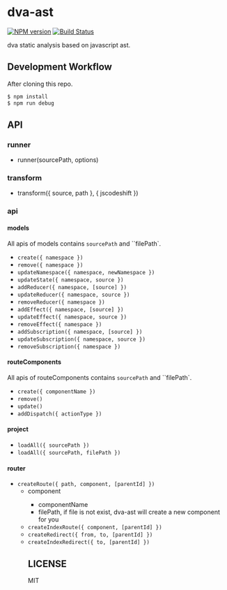 # dva-ast

[![NPM version](https://img.shields.io/npm/v/dva-ast.svg?style=flat)](https://npmjs.org/package/dva-ast)
[![Build Status](https://img.shields.io/travis/dvajs/dva-ast.svg?style=flat)](https://travis-ci.org/dvajs/dva-ast)

dva static analysis based on javascript ast.

## Development Workflow

After cloning this repo.

```bash
$ npm install
$ npm run debug
```

## API

### runner

- runner(sourcePath, options)

### transform

- transform({ source, path }, { jscodeshift })

### api

#### models

All apis of models contains `sourcePath` and ``filePath`.

- `create({ namespace })`
- `remove({ namespace })`
- `updateNamespace({ namespace, newNamespace })`
- `updateState({ namespace, source })`
- `addReducer({ namespace, [source] })`
- `updateReducer({ namespace, source })`
- `removeReducer({ namespace })`
- `addEffect({ namespace, [source] })`
- `updateEffect({ namespace, source })`
- `removeEffect({ namespace })`
- `addSubscription({ namespace, [source] })`
- `updateSubscription({ namespace, source })`
- `removeSubscription({ namespace })`

#### routeComponents

All apis of routeComponents contains `sourcePath` and ``filePath`.

- `create({ componentName })`
- `remove()`
- `update()`
- `addDispatch({ actionType })`

#### project

- `loadAll({ sourcePath })`
- `loadAll({ sourcePath, filePath })`

#### router

- `createRoute({ path, component, [parentId] })`
  - component <object>
    - componentName
    - filePath, if file is not exist, dva-ast will create a new component for you
- `createIndexRoute({ component, [parentId] })`
- `createRedirect({ from, to, [parentId] })`
- `createIndexRedirect({ to, [parentId] })`

## LICENSE

MIT
